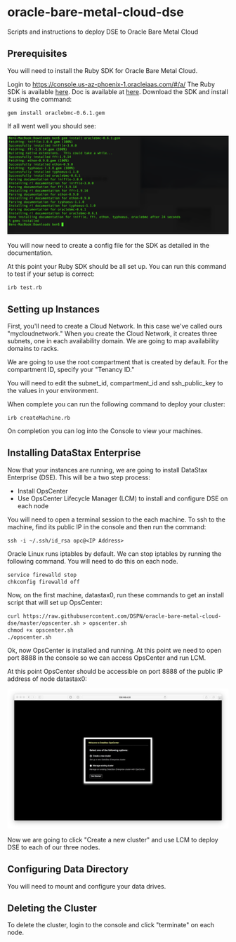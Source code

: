 # oracle-bare-metal-cloud-dse
Scripts and instructions to deploy DSE to Oracle Bare Metal Cloud

## Prerequisites

You will need to install the Ruby SDK for Oracle Bare Metal Cloud.

Login to https://console.us-az-phoenix-1.oracleiaas.com/#/a/  The Ruby SDK is available [here](https://docs.us-az-phoenix-1.oracleiaas.com/tools/ruby/latest/download/oraclebmc-0.6.1.gem).  Doc is available at [here](https://docs.us-az-phoenix-1.oracleiaas.com/tools/ruby/latest/frames.html).  Download the SDK and install it using the command:

    gem install oraclebmc-0.6.1.gem

If all went well you should see:

![](./img/geminstall.png)

You will now need to create a config file for the SDK as detailed in the documentation.

At this point your Ruby SDK should be all set up.  You can run this command to test if your setup is correct:

    irb test.rb

## Setting up Instances

First, you'll need to create a Cloud Network.  In this case we've called ours "mycloudnetwork."  When you create the Cloud Network, it creates three subnets, one in each availability domain.  We are going to map availability domains to racks.

We are going to use the root compartment that is created by default.  For the compartment ID, specify your "Tenancy ID."

You will need to edit the subnet_id, compartment_id and ssh_public_key to the values in your environment.

When complete you can run the following command to deploy your cluster:

    irb createMachine.rb
    
On completion you can log into the Console to view your machines.

## Installing DataStax Enterprise

Now that your instances are running, we are going to install DataStax Enterprise (DSE).  This will be a two step process:
* Install OpsCenter
* Use OpsCenter Lifecycle Manager (LCM) to install and configure DSE on each node

You will need to open a terminal session to the each machine.  To ssh to the machine, find its public IP in the console and then run the command:

    ssh -i ~/.ssh/id_rsa opc@<IP Address>

Oracle Linux runs iptables by default.  We can stop iptables by running the following command.  You will need to do this on each node.

    service firewalld stop
    chkconfig firewalld off

Now, on the first machine, datastax0, run these commands to get an install script that will set up OpsCenter:

    curl https://raw.githubusercontent.com/DSPN/oracle-bare-metal-cloud-dse/master/opscenter.sh > opscenter.sh
    chmod +x opscenter.sh
    ./opscenter.sh

Ok, now OpsCenter is installed and running.  At this point we need to open port 8888 in the console so we can access OpsCenter and run LCM.
    
At this point OpsCenter should be accessible on port 8888 of the public IP address of node datastax0:

![](./img/welcometoopscenter.png)

Now we are going to click "Create a new cluster" and use LCM to deploy DSE to each of our three nodes.

## Configuring Data Directory

You will need to mount and configure your data drives.

## Deleting the Cluster

To delete the cluster, login to the console and click "terminate" on each node.
